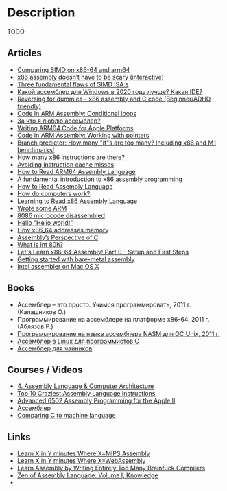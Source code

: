 # Description

TODO


## Articles

- [Comparing SIMD on x86-64 and arm64](https://blog.yiningkarlli.com/2021/09/neon-vs-sse.html)
- [x86 assembly doesn’t have to be scary (interactive)](https://blog.benjojo.co.uk/post/interactive-x86-bootloader-tutorial)
- [Three fundamental flaws of SIMD ISA:s](https://www.bitsnbites.eu/three-fundamental-flaws-of-simd/)
- [Какой ассемблер для Windows в 2020 году лучше? Какая IDE?](https://zen.yandex.ru/media/electromozg/kakoi-assembler-dlia-windows-v-2020-godu-luchshe-kakaia-ide-5e9c3e684f5630594cd71a7c)
- [Reversing for dummies - x86 assembly and C code (Beginner/ADHD friendly)](https://0x41.cf/reversing/2021/07/21/reversing-x86-and-c-code-for-beginners.html)
- [Code in ARM Assembly: Conditional loops](https://eclecticlight.co/2021/06/29/code-in-arm-assembly-conditional-loops/)
- [За что я люблю ассемблер?](https://habr.com/ru/post/569204/)
- [Writing ARM64 Code for Apple Platforms](https://developer.apple.com/documentation/xcode/writing-arm64-code-for-apple-platforms)
- [Code in ARM Assembly: Working with pointers](https://eclecticlight.co/2021/06/21/code-in-arm-assembly-working-with-pointers/)
- [Branch predictor: How many "if"s are too many? Including x86 and M1 benchmarks!](https://blog.cloudflare.com/branch-predictor/)
- [How many x86 instructions are there?](https://fgiesen.wordpress.com/2016/08/25/how-many-x86-instructions-are-there/)
- [Avoiding instruction cache misses](https://paweldziepak.dev/2019/06/21/avoiding-icache-misses/)
- [How to Read ARM64 Assembly Language](https://wolchok.org/posts/how-to-read-arm64-assembly-language/)
- [A fundamental introduction to x86 assembly programming](https://www.nayuki.io/page/a-fundamental-introduction-to-x86-assembly-programming)
- [How to Read Assembly Language](https://wolchok.org/posts/how-to-read-assembly-language/)
- [How do computers work?](https://steveindusteves.substack.com/p/how-do-computers-work)
- [Learning to Read x86 Assembly Language](http://patshaughnessy.net/2016/11/26/learning-to-read-x86-assembly-language)
- [Wrote some ARM](http://seenaburns.com/2019/04/17/wrote-some-arm/)
- [8086 microcode disassembled](https://www.reenigne.org/blog/8086-microcode-disassembled/)
- [Hello "Hello world!"](https://blog.jfo.click/hello-hello-world/)
- [How x86_64 addresses memory](https://blog.yossarian.net/2020/06/13/How-x86_64-addresses-memory)
- [Assembly’s Perspective of C](https://blog.stephenmarz.com/2020/05/20/assemblys-perspective/)
- [What is int 80h?](http://int80h.org/)
- [Let's Learn x86-64 Assembly! Part 0 - Setup and First Steps](https://gpfault.net/posts/asm-tut-0.txt.html)
- [Getting started with bare-metal assembly](https://johv.dk/blog/bare-metal-assembly-tutorial)
- [Intel assembler on Mac OS X](https://orangejuiceliberationfront.com/intel-assembler-on-mac-os-x/)


## Books

- Ассемблер – это просто. Учимся программировать, 2011 г. (Калашников О.)
- Программирование на ассемблере на платформе x86-64, 2011 г. (Аблязов Р.)
- [Программирование на языке ассемблера NASM для ОС Unix, 2011 г.](http://www.stolyarov.info/books/pdf/nasm_unix.pdf)
- [Ассемблер в Linux для программистов C](https://ru.wikibooks.org/wiki/Ассемблер_в_Linux_для_программистов_C)
- [Ассемблер для чайников](http://av-assembler.ru/asm/afd/assembler-for-dummy.htm)


## Courses / Videos

- [4. Assembly Language & Computer Architecture](https://youtu.be/L1ung0wil9Y)
- [Top 10 Craziest Assembly Language Instructions](https://youtu.be/Wz_xJPN7lAY)
- [Advanced 6502 Assembly Programming for the Apple II](https://youtu.be/WEliEAc3ZyA)
- [Ассемблер](https://youtube.com/playlist?list=PLqW-zUCZxFL_Gw1QeinJGvjspu-LRMXVJ)
- [Comparing C to machine language](https://youtu.be/yOyaJXpAYZQ)


## Links

- [Learn X in Y minutes Where X=MIPS Assembly](https://learnxinyminutes.com/docs/mips/)
- [Learn X in Y minutes Where X=WebAssembly](https://learnxinyminutes.com/docs/wasm/)
- [Learn Assembly by Writing Entirely Too Many Brainfuck Compilers](https://github.com/pretzelhammer/rust-blog/blob/master/posts/too-many-brainfuck-compilers.md)
- [Zen of Assembly Language: Volume I, Knowledge](https://github.com/jagregory/abrash-zen-of-asm)
- []()
